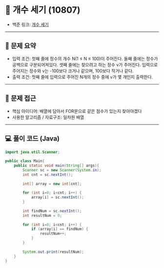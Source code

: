 # 🧩 개수 세기 (10807)  
- 백준 링크: [개수 세기](https://www.acmicpc.net/problem/10807)

---

## 📌 문제 요약
- 입력 조건: 첫째 줄에 정수의 개수 N(1 ≤ N ≤ 100)이 주어진다. 둘째 줄에는 정수가 공백으로 구분되어져있다.
          셋째 줄에는 찾으려고 하는 정수 v가 주어진다.
          입력으로 주어지는 정수와 v는 -100보다 크거나 같으며, 100보다 작거나 같다.
- 출력 조건: 첫째 줄에 입력으로 주어진 N개의 정수 중에 v가 몇 개인지 출력한다.

---

## 🧠 문제 접근
- 핵심 아이디어: 배열에 담아서 FOR문으로 같은 점수가 있는지 찾아야겠다
- 사용한 알고리즘 / 자료구조: 일차원 배열
---

## 💻 풀이 코드 (Java)

```java
import java.util.Scanner;

public class Main{
    public static void main(String[] args){
        Scanner sc = new Scanner(System.in);
        int cnt = sc.nextInt();
        
        int[] array = new int[cnt];
        
        for (int i=0; i<cnt; i++) {
            array[i] = sc.nextInt();
        }
        
        int findNum = sc.nextInt();
        int resultNum = 0;
        
        for (int i=0; i<cnt; i++) {
            if (array[i] == findNum) {
                resultNum++;
            }
        }
        
        System.out.print(resultNum);
    }
}
```
